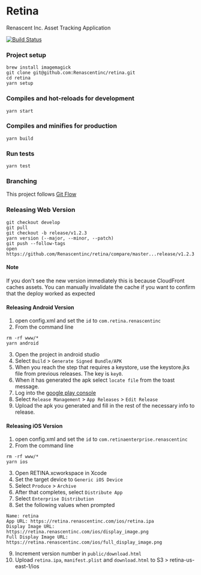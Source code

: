 # Retina

Renascent Inc. Asset Tracking Application

[![Build Status](https://travis-ci.org/Renascentinc/retina.png)](https://travis-ci.org/Renascentinc/retina)

### Project setup
```
brew install imagemagick
git clone git@github.com:Renascentinc/retina.git
cd retina
yarn setup
```

### Compiles and hot-reloads for development
```
yarn start
```

### Compiles and minifies for production
```
yarn build
```

### Run tests
```
yarn test
```

### Branching
This project follows [Git Flow](https://www.atlassian.com/git/tutorials/comparing-workflows/gitflow-workflow)

### Releasing Web Version
```
git checkout develop
git pull
git checkout -b release/v1.2.3
yarn version (--major, --minor, --patch)
git push --follow-tags
open https://github.com/Renascentinc/retina/compare/master...release/v1.2.3
```

#### Note
If you don't see the new version immediately this is because CloudFront caches assets. You can manually invalidate the cache if you want to confirm that the deploy worked as expected

#### Releasing Android Version
1. open config.xml and set the `id` to `com.retina.renascentinc`
2. From the command line
```
rm -rf www/*
yarn android
```
3. Open the project in android studio
4. Select `Build` > `Generate Signed Bundle/APK`
5. When you reach the step that requires a keystore, use the keystore.jks file from previous releases. The key is `key0`.
6. When it has generated the apk select `locate file` from the toast message.
7. Log into the [google play console](https://play.google.com/apps/publish/?pli=1&account=8580391619787055888#AppListPlace)
8. Select `Release Management` > `App Releases` > `Edit Release`
9. Upload the apk you generated and fill in the rest of the necessary info to release. 

#### Releasing iOS Version
1. open config.xml and set the `id` to `com.retinaenterprise.renascentinc`
2. From the command line
```
rm -rf www/*
yarn ios
```
3. Open RETINA.xcworkspace in Xcode
4. Set the target device to `Generic iOS Device`
5. Select `Produce` > `Archive`
6. After that completes, select `Distribute App`
7. Select `Enterprise Distribution`
8. Set the following values when prompted
```
Name: retina
App URL: https://retina.renascentinc.com/ios/retina.ipa
Display Image URL: https://retina.renascentinc.com/ios/display_image.png
Full Display Image URL: https://retina.renascentinc.com/ios/full_display_image.png
```
9. Increment version number in `public/download.html`
10. Upload `retina.ipa`, `manifest.plist` and `download.html` to S3 > retina-us-east-1/ios